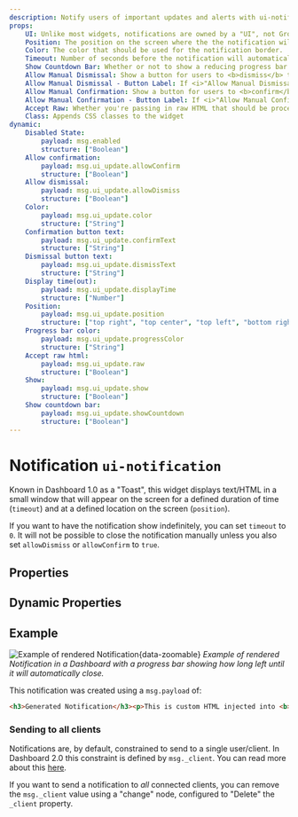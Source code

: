 ```yaml
---
description: Notify users of important updates and alerts with ui-notification in Node-RED Dashboard 2.0.
props:
    UI: Unlike most widgets, notifications are owned by a "UI", not Group. This allows for notifications to be displayed across all pages.
    Position: The position on the screen where the the notification will appear.
    Color: The color that should be used for the notification border.
    Timeout: Number of seconds before the notification will automatically close.
    Show Countdown Bar: Whether or not to show a reducing progress bar to indicate the time remaining before the notification will close.
    Allow Manual Dismissal: Show a button for users to <b>dismiss</b> the notification. Otherwise, will only close after Timeout.
    Allow Manual Dismissal - Button Label: If <i>"Allow Manual Dismissal"</i> is enabled, this is the label for the button.
    Allow Manual Confirmation: Show a button for users to <b>confirm</b> the notification. Otherwise, will only close after Timeout.
    Allow Manual Confirmation - Button Label: If <i>"Allow Manual Confirmation"</i> is enabled, this is the label for the button.
    Accept Raw: Whether you're passing in raw HTML that should be processed client-side.
    Class: Appends CSS classes to the widget
dynamic:
    Disabled State:
        payload: msg.enabled
        structure: ["Boolean"]
    Allow confirmation:
        payload: msg.ui_update.allowConfirm
        structure: ["Boolean"]
    Allow dismissal:
        payload: msg.ui_update.allowDismiss
        structure: ["Boolean"]
    Color:
        payload: msg.ui_update.color
        structure: ["String"]
    Confirmation button text:
        payload: msg.ui_update.confirmText
        structure: ["String"]
    Dismissal button text:
        payload: msg.ui_update.dismissText
        structure: ["String"]
    Display time(out):
        payload: msg.ui_update.displayTime
        structure: ["Number"]
    Position:
        payload: msg.ui_update.position
        structure: ["top right", "top center", "top left", "bottom right", "bottom center", "bottom left", "center center"]
    Progress bar color:
        payload: msg.ui_update.progressColor
        structure: ["String"]
    Accept raw html:
        payload: msg.ui_update.raw
        structure: ["Boolean"]
    Show:
        payload: msg.ui_update.show
        structure: ["Boolean"]
    Show countdown bar:
        payload: msg.ui_update.showCountdown
        structure: ["Boolean"]
---
```


<script setup>
    import AddedIn from '../../components/AddedIn.vue';
    import TryDemo from "./../../components/TryDemo.vue";
</script>

# Notification `ui-notification` <AddedIn version="0.5.0" />

<TryDemo href="notification" />

Known in Dashboard 1.0 as a "Toast", this widget displays text/HTML in a small window that will appear on the screen for a defined duration of time (`timeout`) and at a defined location on the screen (`position`).

If you want to have the notification show indefinitely, you can set `timeout` to `0`. It will not be possible to close the notification manually unless you also set `allowDismiss` or `allowConfirm` to `true`.

## Properties

<PropsTable/>

## Dynamic Properties

<DynamicPropsTable/>

## Example

![Example of rendered Notification](/images/node-examples/ui-notification.png "Example of rendered Notification"){data-zoomable}
*Example of rendered Notification in a Dashboard with a progress bar showing how long left until it will automatically close.*

This notification was created using a `msg.payload` of:

```html
<h3>Generated Notification</h3><p>This is custom HTML injected into <b>Node-RED</b></p>
```

### Sending to all clients

Notifications are, by default, constrained to send to a single user/client. In Dashboard 2.0 this constraint is defined by `msg._client`. You can read more about this [here](../../user/multi-tenancy.md#configuring-client-data).

If you want to send a notification to _all_ connected clients, you can remove the `msg._client` value using a "change" node, configured to "Delete" the `_client` property.